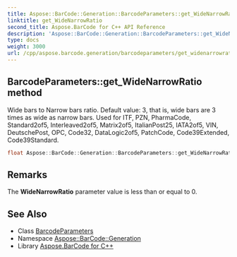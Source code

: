 ```yaml
---
title: Aspose::BarCode::Generation::BarcodeParameters::get_WideNarrowRatio method
linktitle: get_WideNarrowRatio
second_title: Aspose.BarCode for C++ API Reference
description: 'Aspose::BarCode::Generation::BarcodeParameters::get_WideNarrowRatio method. Wide bars to Narrow bars ratio. Default value: 3, that is, wide bars are 3 times as wide as narrow bars. Used for ITF, PZN, PharmaCode, Standard2of5, Interleaved2of5, Matrix2of5, ItalianPost25, IATA2of5, VIN, DeutschePost, OPC, Code32, DataLogic2of5, PatchCode, Code39Extended, Code39Standard in C++.'
type: docs
weight: 3000
url: /cpp/aspose.barcode.generation/barcodeparameters/get_widenarrowratio/
---
```

## BarcodeParameters::get_WideNarrowRatio method


Wide bars to Narrow bars ratio. Default value: 3, that is, wide bars are 3 times as wide as narrow bars. Used for ITF, PZN, PharmaCode, Standard2of5, Interleaved2of5, Matrix2of5, ItalianPost25, IATA2of5, VIN, DeutschePost, OPC, Code32, DataLogic2of5, PatchCode, Code39Extended, Code39Standard.

```cpp
float Aspose::BarCode::Generation::BarcodeParameters::get_WideNarrowRatio()
```

## Remarks



The **WideNarrowRatio** parameter value is less than or equal to 0.
## See Also

* Class [BarcodeParameters](../)
* Namespace [Aspose::BarCode::Generation](../../)
* Library [Aspose.BarCode for C++](../../../)
